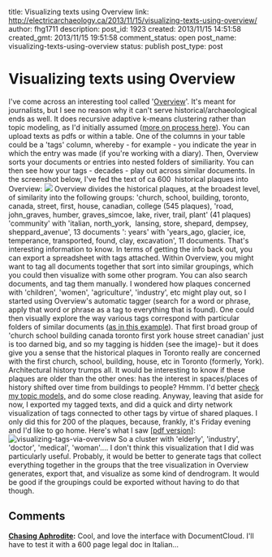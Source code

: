 title: Visualizing texts using Overview
link: http://electricarchaeology.ca/2013/11/15/visualizing-texts-using-overview/
author: fhg1711
description: 
post_id: 1923
created: 2013/11/15 14:51:58
created_gmt: 2013/11/15 19:51:58
comment_status: open
post_name: visualizing-texts-using-overview
status: publish
post_type: post

# Visualizing texts using Overview

I've come across an interesting tool called '[Overview](http://overview.ap.org/)'. It's meant for journalists, but I see no reason why it can't serve historical/archaeological ends as well. It does recursive adaptive k-means clustering rather than topic modeling, as I'd initially assumed ([more on process here](http://overview.ap.org/blog/2013/04/how-overview-can-organize-thousands-of-documents-for-a-reporter/)). You can upload texts as pdfs or within a table. One of the columns in your table could be a 'tags' column, whereby - for example - you indicate the year in which the entry was made (if you're working with a diary). Then, Overview sorts your documents or entries into nested folders of similiarity. You can then see how your tags - decades - play out across similar documents. In the screenshot below, I've fed the text of ca 600  historical plaques into Overview: ![](http://electricarchaeologist.files.wordpress.com/2013/11/overviewproject.png) Overview divides the historical plaques, at the broadest level, of similarity into the following groups: 'church, school, building, toronto, canada, street, first, house, canadian, college (545 plaques), 'road, john_graves, humber, graves_simcoe, lake, river, trail, plant' (41 plaques) 'community' with 'italian, north_york,  lansing, store, shepard, dempsey, sheppard_avenue', 13 documents ': years' with 'years_ago, glacier, ice, temperance, transported, found, clay, excavation', 11 documents. That's interesting information to know. In terms of getting the info back out, you can export a spreadsheet with tags attached. Within Overview, you might want to tag all documents together that sort into similar groupings, which you could then visualize with some other program. You can also search documents, and tag them manually. I wondered how plaques concerned with 'children', 'women', 'agriculture', 'industry', etc might play out, so I started using Overview's automatic tagger (search for a word or phrase, apply that word or phrase as a tag to everything that is found). One could then visually explore the way various tags correspond with particular folders of similar documents ([as in this example](http://overview.ap.org/blog/2013/07/comparing-text-to-data-by-importing-tags/)). That first broad group of 'church school building canada toronto first york house street canadian' just is too darned big, and so my tagging is hidden (see the image)- but it does give you a sense that the historical plaques in Toronto really are concerned with the first church, school, building, house, etc in Toronto (formerly, York). Architectural history trumps all. It would be interesting to know if these plaques are older than the other ones: has the interest in spaces/places of history shifted over time from buildings to people? Hmmm. I'd better [check my topic models,](http://themacroscope.org/interactive/toplaques/) and do some close reading. Anyway, leaving that aside for now, I exported my tagged texts, and did a quick and dirty network visualization of tags connected to other tags by virtue of shared plaques. I only did this for 200 of the plaques, because, frankly, it's Friday evening and I'd like to go home. Here's what I saw [[pdf version](http://electricarchaeologist.files.wordpress.com/2013/11/visualizing-tags-toronto-plaque-data.pdf)]: ![visualizing-tags-via-overview](http://electricarchaeologist.files.wordpress.com/2013/11/visualizing-tags-via-overview.png?w=300) So a cluster with 'elderly', 'industry', 'doctor', 'medical', 'woman'.... I don't think this visualization that I did was particularly useful. Probably, it would be better to generate tags that collect everything together in the groups that the tree visualization in Overview generates, export that, and visualize as some kind of dendrogram. It would be good if the groupings could be exported without having to do that though.

## Comments

**[Chasing Aphrodite](#11070 "2013-11-17 19:24:07"):** Cool, and love the interface with DocumentCloud. I'll have to test it with a 600 page legal doc in Italian...

